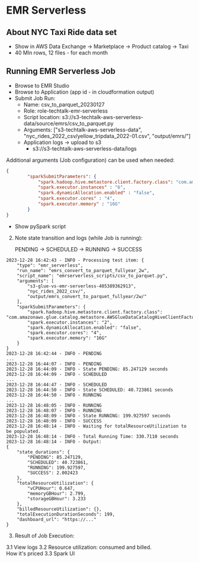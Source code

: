 

# EMR Serverless

## About NYC Taxi Ride data set
 - Show in AWS Data Exchange -> Marketplace -> Product catalog -> Taxi
 - 40 Mln rows, 12 files - for each month

## Running EMR Serverless Job
 - Browse to EMR Studio
 - Browse to Application (app id - in cloudformation output)
 - Submit Job Run:
   - Name: csv_to_parquet_20230127
   - Role: role-techtalk-emr-serverless
   - Script location: s3://s3-techtalk-aws-serverless-data/source/emrs/csv_to_parquet.py
   - Arguments: ["s3-techtalk-aws-serverless-data", "nyc_rides_2022_csv/yellow_tripdata_2022-01.csv", "output/emrs/"]
   - Application logs -> upload to s3
     - s3://s3-techtalk-aws-serverless-data/logs

Additional arguments (Job configuration) can be used when needed:            
```json
{
        "sparkSubmitParameters": {
            "spark.hadoop.hive.metastore.client.factory.class": "com.amazonaws.glue.catalog.metastore.AWSGlueDataCatalogHiveClientFactory",
            "spark.executor.instances" : "6",
            "spark.dynamicAllocation.enabled" : "false",
            "spark.executor.cores" : "4",
            "spark.executor.memory" : "16G"
        }
}        
```          

 - Show pySpark script

2. Note state transition and logs (while Job is running):

   PENDING -> SCHEDULED -> RUNNING -> SUCCESS

```log
2023-12-28 16:42:43 - INFO - Processing test item: {
    "type": "emr_serverless",
    "run_name": "emrs_convert_to_parquet_fullyear_2w",
    "script_name": "emrserverless_scripts/csv_to_parquet.py",
    "arguments": [
        "s3-glue-vs-emr-serverless-405389362913",
        "nyc_rides_2022_csv/",
        "output/emrs_convert_to_parquet_fullyear/2w/"
    ],
    "sparkSubmitParameters": {
        "spark.hadoop.hive.metastore.client.factory.class": "com.amazonaws.glue.catalog.metastore.AWSGlueDataCatalogHiveClientFactory",
        "spark.executor.instances": "2",
        "spark.dynamicAllocation.enabled": "false",
        "spark.executor.cores": "4",
        "spark.executor.memory": "16G"
    }
}
2023-12-28 16:42:44 - INFO - PENDING
...
2023-12-28 16:44:07 - INFO - PENDING
2023-12-28 16:44:09 - INFO - State PENDING: 85.247129 seconds
2023-12-28 16:44:09 - INFO - SCHEDULED
...
2023-12-28 16:44:47 - INFO - SCHEDULED
2023-12-28 16:44:50 - INFO - State SCHEDULED: 40.723861 seconds
2023-12-28 16:44:50 - INFO - RUNNING
...
2023-12-28 16:48:05 - INFO - RUNNING
2023-12-28 16:48:07 - INFO - RUNNING
2023-12-28 16:48:09 - INFO - State RUNNING: 199.927597 seconds
2023-12-28 16:48:09 - INFO - SUCCESS
2023-12-28 16:48:14 - INFO - Waiting for totalResourceUtilization to be populated.
2023-12-28 16:48:14 - INFO - Total Running Time: 330.7110 seconds
2023-12-28 16:48:14 - INFO - Output:
{
    "state_durations": {
        "PENDING": 85.247129,
        "SCHEDULED": 40.723861,
        "RUNNING": 199.927597,
        "SUCCESS": 2.002423
    },
    "totalResourceUtilization": {
        "vCPUHour": 0.647,
        "memoryGBHour": 2.799,
        "storageGBHour": 3.233
    },
    "billedResourceUtilization": {},
    "totalExecutionDurationSeconds": 199,
    "dashboard_url": "https://..."
}
``````

3. Result of Job Execution:

  3.1 View logs
  3.2 Resource utilization: consumed and billed.  
    How it's priced
  3.3 Spark UI
